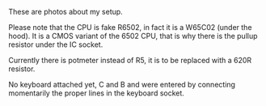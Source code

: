 These are photos about my setup.

Please note that the CPU is fake R6502, in fact it is a W65C02 (under the hood). It is a CMOS variant of the 6502 CPU, that is why there is the pullup resistor under
the IC socket.

Currently there is potmeter instead of R5, it is to be replaced with a 620R resistor.

No keyboard attached yet, C and B and <RETURN> were entered by connecting momentarily the proper lines in the keyboard socket.
